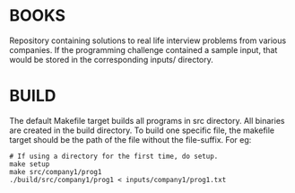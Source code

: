 # BOOKS
Repository containing solutions to real life interview problems from various companies.
If the programming challenge contained a sample input, that would be stored in the corresponding inputs/ directory.

# BUILD
The default Makefile target builds all programs in src directory. All binaries
are created in the build directory. To build one specific file, the makefile
target should be the path of the file without the file-suffix. For eg:
```
# If using a directory for the first time, do setup.
make setup
make src/company1/prog1
./build/src/company1/prog1 < inputs/company1/prog1.txt
```
